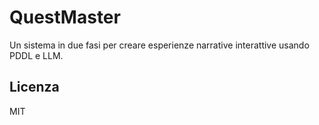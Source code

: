 # QuestMaster
Un sistema in due fasi per creare esperienze narrative interattive usando PDDL e LLM.

## Licenza
MIT
